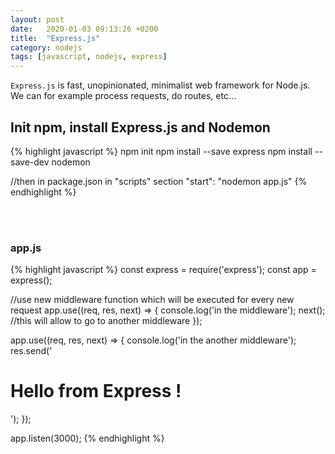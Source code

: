 ```yaml
---
layout: post
date:   2020-01-03 09:13:26 +0200
title:  "Express.js"
category: nodejs
tags: [javascript, nodejs, express]
---
```

`Express.js` is fast, unopinionated, minimalist web framework for Node.js. We can for example process requests, do routes, etc...

<h2>Init npm, install Express.js and Nodemon</h2>
{% highlight javascript %}
npm init
npm install --save express
npm install --save-dev nodemon


//then in package.json in "scripts" section
"start": "nodemon app.js"
{% endhighlight %}


<br /><br />


<h3>app.js</h3>
{% highlight javascript %}
const express = require('express');
const app = express();

//use new middleware function which will be executed for every new request
app.use((req, res, next) => {
    console.log('in the middleware');
    next(); //this will allow to go to another middleware
});


app.use((req, res, next) => {
    console.log('in the another middleware');
    res.send('<h1>Hello from Express !</h1>');
});

app.listen(3000);
{% endhighlight %}
<br /><br />
